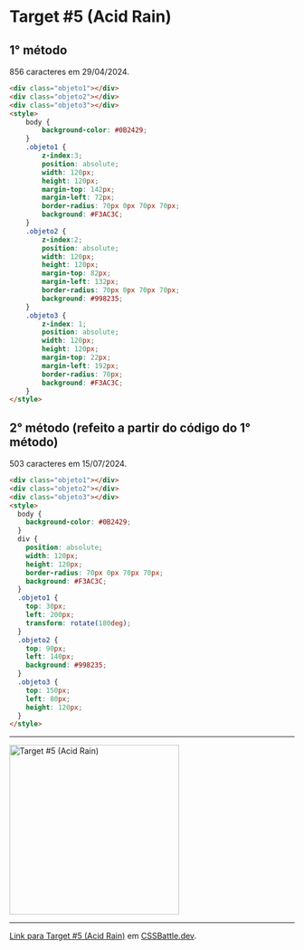 # Target #5 (Acid Rain)

## 1° método

856 caracteres em 29/04/2024.

```HTML
<div class="objeto1"></div>
<div class="objeto2"></div>
<div class="objeto3"></div>
<style>
    body {
        background-color: #0B2429;
    }
    .objeto1 {
        z-index:3;
        position: absolute;
        width: 120px;
        height: 120px;
        margin-top: 142px;
        margin-left: 72px;
        border-radius: 70px 0px 70px 70px;
        background: #F3AC3C;
    }
    .objeto2 {
        z-index:2;
        position: absolute;
        width: 120px;
        height: 120px;
        margin-top: 82px;
        margin-left: 132px;
        border-radius: 70px 0px 70px 70px;
        background: #998235;
    }
    .objeto3 {
        z-index: 1;
        position: absolute;
        width: 120px;
        height: 120px;
        margin-top: 22px;
        margin-left: 192px;
        border-radius: 70px;
        background: #F3AC3C;
    }
</style>
```

## 2° método (refeito a partir do código do 1° método)

503 caracteres em 15/07/2024.

```HTML
<div class="objeto1"></div>
<div class="objeto2"></div>
<div class="objeto3"></div>
<style>
  body {
    background-color: #0B2429;
  }
  div {
    position: absolute;
    width: 120px;
    height: 120px;
    border-radius: 70px 0px 70px 70px;
    background: #F3AC3C;
  }
  .objeto1 {
    top: 30px;
    left: 200px;
    transform: rotate(180deg);
  }
  .objeto2 {
    top: 90px;
    left: 140px;
    background: #998235;
  }
  .objeto3 {
    top: 150px;
    left: 80px;
    height: 120px;
  }
</style>
```

---
<img src="https://cssbattle.dev/targets/5.png" title="Target #5 (Acid Rain)" width="300px">

---

[Link para Target #5 (Acid Rain)](https://cssbattle.dev/play/5) em [CSSBattle.dev](https://cssbattle.dev/).
